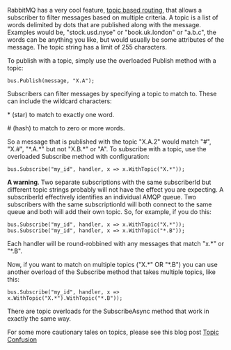 RabbitMQ has a very cool feature, [topic based routing](http://www.rabbitmq.com/tutorials/tutorial-five-python.html), that allows a subscriber to filter messages based on multiple criteria. A topic is a list of words delimited by dots that are published along with the message. Examples would be, "stock.usd.nyse" or "book.uk.london" or "a.b.c", the words can be anything you like, but would usually be some attributes of the message. The topic string has a limit of 255 characters.

To publish with a topic, simply use the overloaded Publish method with a topic:

    bus.Publish(message, "X.A");
  
Subscribers can filter messages by specifying a topic to match to. These can include the wildcard characters:

\* (star) to match to exactly one word.

\# (hash) to match to zero or more words.

So a message that is published with the topic "X.A.2" would match "\#", "X.\#", "\*.A.\*" but not "X.B.\*" or "A". To subscribe with a topic, use the overloaded Subscribe method with configuration:

    bus.Subscribe("my_id", handler, x => x.WithTopic("X.*"));
  
**A warning**. Two separate subscriptions with the same subscriberId but different topic strings probably will not have the effect you are expecting. A subscriberId effectively identifies an individual AMQP queue. Two subscribers with the same subscriptionId will both connect to the same queue and both will add their own topic. So, for example, if you do this:

    bus.Subscribe("my_id", handler, x => x.WithTopic("X.*"));
    bus.Subscribe("my_id", handler, x => x.WithTopic("*.B"));
  
Each handler will be round-robbined with any messages that match "x.\*" or "\*.B".

Now, if you want to match on multiple topics ("X.\*" OR "\*.B") you can use another overload of the Subscribe method that takes multiple topics, like this:

    bus.Subscribe("my_id", handler, x => x.WithTopic("X.*").WithTopic("*.B"));

There are topic overloads for the SubscribeAsync method that work in exactly the same way.

For some more cautionary tales on topics, please see this blog post [Topic Confusion](http://mikehadlow.blogspot.co.uk/2013/09/easynetq-topic-confusion.html)